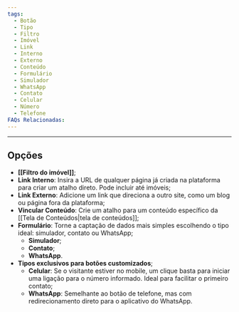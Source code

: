 ```yaml
---
tags:
  - Botão
  - Tipo
  - Filtro
  - Imóvel
  - Link
  - Interno
  - Externo
  - Conteúdo
  - Formulário
  - Simulador
  - WhatsApp
  - Contato
  - Celular
  - Número
  - Telefone
FAQs Relacionadas:
---
```

---
## Opções

- **[[Filtro do imóvel]]**;
- **Link Interno**: Insira a URL de qualquer página já criada na plataforma para criar um atalho direto. Pode incluir até imóveis;
- **Link Externo**: Adicione um link que direciona a outro site, como um blog ou página fora da plataforma;
- **Vincular Conteúdo**: Crie um atalho para um conteúdo específico da [[Tela de Conteúdos|tela de conteúdos]];
- **Formulário**: Torne a captação de dados mais simples escolhendo o tipo ideal: simulador, contato ou WhatsApp;
	- **Simulador**;
	- **Contato**;
	- **WhatsApp**.
- **Tipos exclusivos para botões customizados**;
	- **Celular**: Se o visitante estiver no mobile, um clique basta para iniciar uma ligação para o número informado. Ideal para facilitar o primeiro contato;
	- **WhatsApp**: Semelhante ao botão de telefone, mas com redirecionamento direto para o aplicativo do WhatsApp.